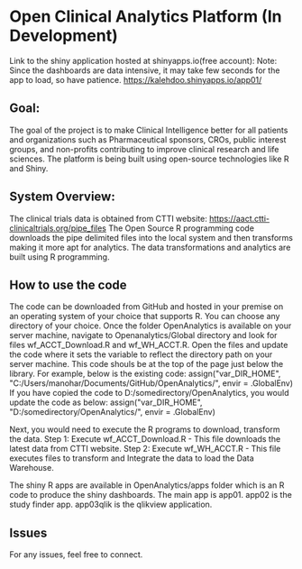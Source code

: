 # Open Clinical Analytics Platform (In Development)
Link to the shiny application hosted at shinyapps.io(free account):
Note: Since the dashboards are data intensive, it may take few seconds for the app to load, so have patience.
https://kalehdoo.shinyapps.io/app01/

## Goal: 
The goal of the project is to make Clinical Intelligence better for all patients and organizations such as Pharmaceutical sponsors, CROs, public interest groups, and non-profits contributing to improve clinical research and life sciences. 
The platform is being built using open-source technologies like R and Shiny. 

## System Overview:
The clinical trials data is obtained from CTTI website: https://aact.ctti-clinicaltrials.org/pipe_files
The Open Source R programming code downloads the pipe delimited files into the local system and then transforms making it more apt for analytics. The data transformations and analytics are built using R programming.

## How to use the code
The code can be downloaded from GitHub and hosted in your premise on an operating system of your choice that supports R.
You can choose any directory of your choice. Once the folder OpenAnalytics is available on your server machine, navigate to Openanalytics/Global directory and look for files wf_ACCT_Download.R and wf_WH_ACCT.R. Open the files and update the code where it sets the variable to reflect the directory path on your server machine. This code shouls be at the top of the page just below the library. For example, below is the existing code:
assign("var_DIR_HOME", "C:/Users/manohar/Documents/GitHub/OpenAnalytics/", envir = .GlobalEnv)
If you have copied the code to D:/somedirectory/OpenAnalytics, you would update the code as below:
assign("var_DIR_HOME", "D:/somedirectory/OpenAnalytics/", envir = .GlobalEnv)

Next, you would need to execute the R programs to download, transform the data.
Step 1: Execute wf_ACCT_Download.R - This file downloads the latest data from CTTI website.
Step 2: Execute wf_WH_ACCT.R - This file executes files to transform and Integrate the data to load the Data Warehouse.

The shiny R apps are available in OpenAnalytics/apps folder which is an R code to produce the shiny dashboards. The main app is app01.
app02 is the study finder app.
app03qlik is the qlikview application.

## Issues
For any issues, feel free to connect.






